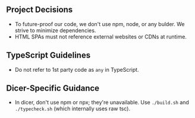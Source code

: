 ## Project Decisions
- To future-proof our code, we don't use npm, node, or any bulder. We strive to minimize dependencies.
- HTML SPAs must not reference external websites or CDNs at runtime.

## TypeScript Guidelines
- Do not refer to 1st party code as `any` in TypeScript.

## Dicer-Specific Guidance
- In dicer, don't use npm or npx; they're unavailable. Use `./build.sh` and `./typecheck.sh` (which internally uses raw tsc).